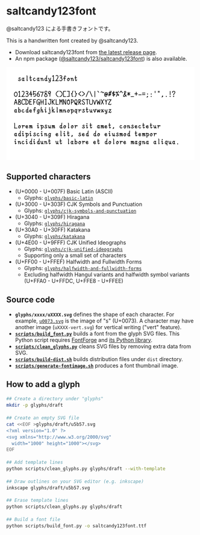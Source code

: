# saltcandy123font

@saltcandy123 による手書きフォントです。

This is a handwritten font created by @saltcandy123.

- Download saltcandy123font from [the latest release page](https://github.com/saltcandy123/saltcandy123font/releases/latest).
- An npm package ([@saltcandy123/saltcandy123font](https://www.npmjs.com/package/@saltcandy123/saltcandy123font)) is also available.

![Font image](./fontimage.png)

## Supported characters

- (U+0000 - U+007F) Basic Latin (ASCII)
  - Glyphs: [`glyphs/basic-latin`](glyphs/basic-latin)
- (U+3000 - U+303F) CJK Symbols and Punctuation
  - Glyphs: [`glyphs/cjk-symbols-and-punctuation`](glyphs/cjk-symbols-and-punctuation)
- (U+3040 - U+309F) Hiragana
  - Glyphs: [`glyphs/hiragana`](glyphs/hiragana)
- (U+30A0 - U+30FF) Katakana
  - Glyphs: [`glyphs/katakana`](glyphs/katakana)
- (U+4E00 - U+9FFF) CJK Unified Ideographs
  - Glyphs: [`glyphs/cjk-unified-ideographs`](glyphs/cjk-unified-ideographs)
  - Supporting only a small set of characters
- (U+FF00 - U+FFEF) Halfwidth and Fullwidth Forms
  - Glyphs: [`glyphs/halfwidth-and-fullwidth-forms`](glyphs/halfwidth-and-fullwidth-forms)
  - Excluding halfwidth Hangul variants and halfwidth symbol variants (U+FFA0 - U+FFDC, U+FFE8 - U+FFEE)

## Source code

- **`glyphs/xxxx/uXXXX.svg`** defines the shape of each character. For example, [`u0073.svg`](glyphs/basic-latin/u0073.svg) is the image of "s" (U+0073). A character may have another image (`uXXXX-vert.svg`) for vertical writing ("vert" feature).
- **[`scripts/build_font.py`](scripts/build_font.py)** builds a font from the glyph SVG files. This Python script requires [FontForge](https://fontforge.org/) and [its Python library](https://fontforge.org/docs/scripting/python.html).
- **[`scripts/clean_glyphs.py`](scripts/clean_glyphs.py)** cleans SVG files by removing extra data from SVG.
- **[`scripts/build-dist.sh`](scripts/build-dist.sh)** builds distribution files under `dist` directory.
- **[`scripts/generate-fontimage.sh`](scripts/generate-fontimage.sh)** produces a font thumbnail image.

## How to add a glyph

```bash
## Create a directory under "glyphs"
mkdir -p glyphs/draft

## Create an empty SVG file
cat <<EOF >glyphs/draft/u5b57.svg
<?xml version="1.0" ?>
<svg xmlns="http://www.w3.org/2000/svg"
  width="1000" height="1000"></svg>
EOF

## Add template lines
python scripts/clean_glyphs.py glyphs/draft --with-template

## Draw outlines on your SVG editor (e.g. inkscape)
inkscape glyphs/draft/u5b57.svg

## Erase template lines
python scripts/clean_glyphs.py glyphs/draft

## Build a font file
python scripts/build_font.py -o saltcandy123font.ttf
```
